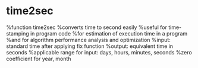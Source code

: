 # time2sec
%function time2sec
%converts time to second easily
%useful for time-stamping in program code
%for estimation of execution time in a program
%and for algorithm performance analysis and optimization
%input: standard time after applying fix function
%output: equivalent time in seconds
%applicable range for input: days, hours, minutes, seconds
%zero coefficient for year, month
